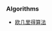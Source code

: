 
### Algorithms



* [欧几里得算法](https://github.com/hao14293/2020-Postgraduate-408/blob/master/Algorithm/%E6%AC%A7%E5%87%A0%E9%87%8C%E5%BE%97%E7%AE%97%E6%B3%95.md)
